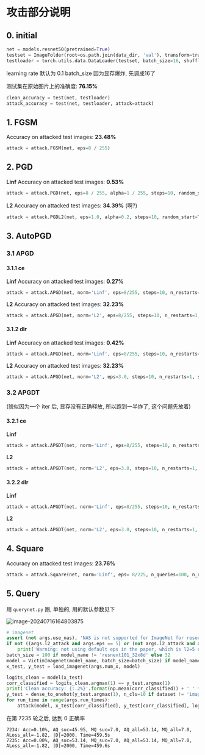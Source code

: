 # 攻击部分说明

## 0. initial

```python
net = models.resnet50(pretrained=True)
testset = ImageFolder(root=os.path.join(data_dir, 'val'), transform=transform_test)
testloader = torch.utils.data.DataLoader(testset, batch_size=16, shuffle=False, num_workers=2)
```

learning rate 默认为 0.1		batch_size 因为显存爆炸, 先调成16了

测试集在原始图片上的准确度: **76.15%**

```python
clean_accuracy = test(net, testloader)
attack_accuracy = test(net, testloader, attack=attack)
```



## 1. FGSM

Accuracy on attacked test images: **23.48%**

```python
attack = attack.FGSM(net, eps=8 / 255)
```



## 2. PGD

**Linf**		Accuracy on attacked test images:  **0.53%**

```python
attack = attack.PGD(net, eps=8 / 255, alpha=1 / 255, steps=10, random_start=True) 
```

**L2**		Accuracy on attacked test images: **34.39%**  (啊?)

```python
attack = attack.PGDL2(net, eps=1.0, alpha=0.2, steps=10, random_start=True)
```



## 3. AutoPGD

### 3.1 APGD

#### 3.1.1 ce

**Linf**		Accuracy on attacked test images: **0.27%**

```python
attack = attack.APGD(net, norm='Linf', eps=8/255, steps=10, n_restarts=1, seed=0, loss='ce', eot_iter=1, rho=.75, verbose=False)
```

**L2**		Accuracy on attacked test images: **32.23%**

```python
attack = attack.APGD(net, norm='L2', eps=8/255, steps=10, n_restarts=1, seed=0, loss='ce', eot_iter=1, rho=.75, verbose=False)
```



#### 3.1.2 dlr

**Linf**		Accuracy on attacked test images: **0.42%**

```python
attack = attack.APGD(net, norm='Linf', eps=8/255, steps=10, n_restarts=1, seed=0, loss='dlr', eot_iter=1, rho=.75, verbose=False)
```

**L2**		Accuracy on attacked test images: **32.23%**

```python
attack = attack.APGD(net, norm='L2', eps=3.0, steps=10, n_restarts=1, seed=0, loss='dlr', eot_iter=1, rho=.75, verbose=False)
```



### 3.2 APGDT

(貌似因为一个 iter 后, 显存没有正确释放, 所以跑到一半炸了, 这个问题先放着)

#### 3.2.1 ce

**Linf**		

```python
attack = attack.APGDT(net, norm='Linf', eps=8/255, steps=10, n_restarts=1, seed=0, loss='ce', eot_iter=1, rho=.75, verbose=False, n_classes=1000)
```

**L2**		

```python
attack = attack.APGDT(net, norm='L2', eps=3.0, steps=10, n_restarts=1, seed=0, loss='ce', eot_iter=1, rho=.75, verbose=False, n_classes=1000)
```



#### 3.2.2 dlr

**Linf**		

```python
attack = attack.APGDT(net, norm='Linf', eps=8/255, steps=10, n_restarts=1, seed=0, loss='dlr', eot_iter=1, rho=.75, verbose=False, n_classes=10)
```

**L2**		

```python
attack = attack.APGDT(net, norm='L2', eps=3.0, steps=10, n_restarts=1, seed=0, loss='dlr', eot_iter=1, rho=.75, verbose=False, n_classes=1000)
```



## 4. Square

Accuracy on attacked test images: **23.76%**

```python
attack = attack.Square(net, norm='Linf', eps= 8/225, n_queries=100, n_restarts=1, p_init=.8, seed=0, verbose=False, targeted=False, loss='margin', resc_schedule=True)
```









## 5. Query

用 `querynet.py` 跑, 单独的, 用的默认参数见下

![image-20240716164803875](D:\SJTU_research\Attack-and-Defense-Integration-Project\attack\assets\image-20240716164803875.png)

```python
# imagenet
assert (not args.use_nas), 'NAS is not supported for ImageNet for resource concerns'
if not ((args.l2_attack and args.eps == 5) or (not args.l2_attack and args.eps == 12.75)):
    print('Warning: not using default eps in the paper, which is l2=5 or linfty=12.75 for ImageNet.')
batch_size = 100 if model_name != 'resnext101_32x8d' else 32
model = VictimImagenet(model_name, batch_size=batch_size) if model_name != 'easydlmnist' else VictimEasydl(arch='easydlmnist')
x_test, y_test = load_imagenet(args.num_x, model)

logits_clean = model(x_test)
corr_classified = logits_clean.argmax(1) == y_test.argmax(1)
print('Clean accuracy: {:.2%}'.format(np.mean(corr_classified)) + ' ' * 40)
y_test = dense_to_onehot(y_test.argmax(1), n_cls=10 if dataset != 'imagenet' else 1000)
for run_time in range(args.run_times):
    attack(model, x_test[corr_classified], y_test[corr_classified], logits_clean[corr_classified], dataset, batch_size, run_time, args, log)
```

在第 7235 轮之后, 达到 0 正确率

```shell
7234: Acc=0.10%, AQ_suc=45.95, MQ_suc=7.0, AQ_all=53.14, MQ_all=7.0, ALoss_all=-1.82, |D|=2000, Time=459.5s
7235: Acc=0.00%, AQ_suc=53.14, MQ_suc=7.0, AQ_all=53.14, MQ_all=7.0, ALoss_all=-1.82, |D|=2000, Time=459.6s
```

















